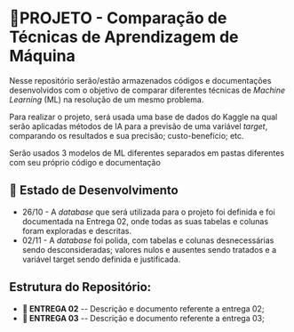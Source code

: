 # 🤖PROJETO - Comparação de Técnicas de Aprendizagem de Máquina 

Nesse repositório serão/estão armazenados códigos e documentações desenvolvidos com o objetivo de comparar diferentes técnicas de *Machine Learning* (ML) na resolução de um mesmo problema.

Para realizar o projeto, será usada uma base de dados do Kaggle na qual serão aplicadas métodos de IA para a previsão de uma variável *target*, comparando os resultados e sua precisão; custo-benefício; etc.

Serão usados 3 modelos de ML diferentes separados em pastas diferentes com seu próprio código e documentação

## 🔨 Estado de Desenvolvimento 

- 26/10 - A *database* que será utilizada para o projeto foi definida e foi documentada na Entrega 02, onde todas as suas tabelas e colunas foram exploradas e descritas.
- 02/11 - A *database* foi polida, com tabelas e colunas desnecessárias sendo desconsideradas; valores nulos e ausentes sendo tratados e a variável target sendo definida e justificada.

## Estrutura do Repositório:

 - **📁 ENTREGA 02** -- Descrição e documento referente a entrega 02;
 - **📁 ENTREGA 03** -- Descrição e documento referente a entrega 03;
